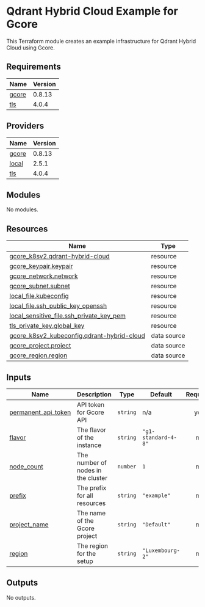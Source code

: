 # Qdrant Hybrid Cloud Example for Gcore

This Terraform module creates an example infrastructure for Qdrant Hybrid Cloud using Gcore.

<!-- BEGIN_TF_DOCS -->
## Requirements

| Name | Version |
|------|---------|
| <a name="requirement_gcore"></a> [gcore](#requirement\_gcore) | 0.8.13 |
| <a name="requirement_tls"></a> [tls](#requirement\_tls) | 4.0.4 |

## Providers

| Name | Version |
|------|---------|
| <a name="provider_gcore"></a> [gcore](#provider\_gcore) | 0.8.13 |
| <a name="provider_local"></a> [local](#provider\_local) | 2.5.1 |
| <a name="provider_tls"></a> [tls](#provider\_tls) | 4.0.4 |

## Modules

No modules.

## Resources

| Name | Type |
|------|------|
| [gcore_k8sv2.qdrant-hybrid-cloud](https://registry.terraform.io/providers/G-Core/gcore/0.8.13/docs/resources/k8sv2) | resource |
| [gcore_keypair.keypair](https://registry.terraform.io/providers/G-Core/gcore/0.8.13/docs/resources/keypair) | resource |
| [gcore_network.network](https://registry.terraform.io/providers/G-Core/gcore/0.8.13/docs/resources/network) | resource |
| [gcore_subnet.subnet](https://registry.terraform.io/providers/G-Core/gcore/0.8.13/docs/resources/subnet) | resource |
| [local_file.kubeconfig](https://registry.terraform.io/providers/hashicorp/local/latest/docs/resources/file) | resource |
| [local_file.ssh_public_key_openssh](https://registry.terraform.io/providers/hashicorp/local/latest/docs/resources/file) | resource |
| [local_sensitive_file.ssh_private_key_pem](https://registry.terraform.io/providers/hashicorp/local/latest/docs/resources/sensitive_file) | resource |
| [tls_private_key.global_key](https://registry.terraform.io/providers/hashicorp/tls/4.0.4/docs/resources/private_key) | resource |
| [gcore_k8sv2_kubeconfig.qdrant-hybrid-cloud](https://registry.terraform.io/providers/G-Core/gcore/0.8.13/docs/data-sources/k8sv2_kubeconfig) | data source |
| [gcore_project.project](https://registry.terraform.io/providers/G-Core/gcore/0.8.13/docs/data-sources/project) | data source |
| [gcore_region.region](https://registry.terraform.io/providers/G-Core/gcore/0.8.13/docs/data-sources/region) | data source |

## Inputs

| Name | Description | Type | Default | Required |
|------|-------------|------|---------|:--------:|
| <a name="input_permanent_api_token"></a> [permanent\_api\_token](#input\_permanent\_api\_token) | API token for Gcore API | `string` | n/a | yes |
| <a name="input_flavor"></a> [flavor](#input\_flavor) | The flavor of the instance | `string` | `"g1-standard-4-8"` | no |
| <a name="input_node_count"></a> [node\_count](#input\_node\_count) | The number of nodes in the cluster | `number` | `1` | no |
| <a name="input_prefix"></a> [prefix](#input\_prefix) | The prefix for all resources | `string` | `"example"` | no |
| <a name="input_project_name"></a> [project\_name](#input\_project\_name) | The name of the Gcore project | `string` | `"Default"` | no |
| <a name="input_region"></a> [region](#input\_region) | The region for the setup | `string` | `"Luxembourg-2"` | no |

## Outputs

No outputs.
<!-- END_TF_DOCS -->
  

